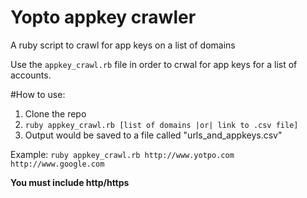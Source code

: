 # Yopto appkey crawler
A ruby script to crawl for app keys on a list of domains 

Use the ```appkey_crawl.rb``` file in order to crwal for app keys for a list of accounts.

#How to use:
1. Clone the repo
2. ``` ruby appkey_crawl.rb [list of domains |or| link to .csv file] ```
3. Output would be saved to a file called "urls_and_appkeys.csv"

Example:
```ruby appkey_crawl.rb http://www.yotpo.com http://www.google.com```

**You must include http/https**
